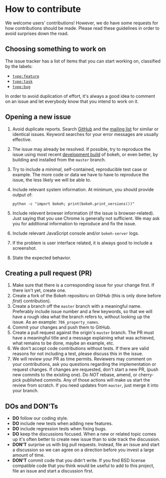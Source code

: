 # How to contribute

We welcome users' contributions! However, we do have some requests for how contributions 
should be made. Please read these guidelines in order to avoid surprises down the road.

## Choosing something to work on

The issue tracker has a list of items that you can start working on, classified by the labels: 

* [`type:feature`](https://github.com/bokeh/bokeh/labels/type:%20feature)
* [`type:task`](https://github.com/bokeh/bokeh/labels/type:%20task)
* [`type:bug`](https://github.com/bokeh/bokeh/labels/type:%20bug)

In order to avoid duplication of effort, it's always a good idea to comment on an issue 
and let everybody know that you intend to work on it.

## Opening a new issue

1. Avoid duplicate reports. Search [GitHub](https://github.com/bokeh/bokeh/issues) and 
   the [mailing list](https://groups.google.com/a/continuum.io/forum/#!forum/bokeh) for 
   similar or identical issues. Keyword searches for your error messages are usually effective.
2. The issue may already be resolved. If possible, try to reproduce the issue using most recent
   [development build](http://bokeh.pydata.org/docs/installation.html#developer-builds) of bokeh, 
   or even better, by building and installed from the `master` branch. 
3. Try to include a *minimal*, self-contained, reproducible test case or example. The more code 
   or data we have to have to reproduce the issue, the less likely we will be able to. 
4. Include relevant system information. At minimum, you should provide output of:

      `python -c "import bokeh; print(bokeh.print_versions())"`

5. Include relevent browser information (if the issue is browser-related). Just saying that you 
   use Chrome is generally not sufficient. We may ask you for additional information to 
   reproduce and fix the issue.
6. Include relevant JavaScript console and/or `bokeh-server` logs. 
7. If the problem is user interface related, it is always good to include a screenshot. 
8. State the expected behavior.

## Creating a pull request (PR)

1. Make sure that there is a corresponding issue for your change first. If there isn't yet, 
   create one.
2. Create a fork of the Bokeh repositoru on GitHub (this is only done before *first*) contribution).
3. Create a branch off the `master` branch with a meaningful name. Preferably include issue number
   and a few keywords, so that we will have a rough idea what the branch refers to, without looking 
   up the issue. As an example: `786_property_names`.
4. Commit your changes and push them to GitHub.
5. Create a pull request against the origin's `master` branch. The PR must have a meaningful title 
   and a message explaining what was achieved, what remains to be done, maybe an example, etc.
6. We don't accept code contributions without tests. If there are valid reasons for not including a 
   test, please discuss this in the issue.
7. We will review your PR as time permits. Reviewers may comment on your contributions, ask
   you questions regarding the implementation or request changes. If changes are requested, don't
   start a new PR, (push new commits to the existing one). Do *NOT* rebase, amend, or cherry-pick
   published commits. Any of those actions will make us start the review from scratch. If you need 
   updates from `master`, just merge it into your branch.

## DOs and DON'Ts

* **DO** follow our coding style.
* **DO** include new tests when adding new features. 
* **DO** include regression tests when fixing bugs. 
* **DO** keep the discussions focused. When a new or related topic comes up it's often better to
  create new issue than to side track the discussion.
* **DON'T** surprise us with big pull requests. Instead, file an issue and start a discussion so we
  can agree on a direction before you invest a large amount of time.
* **DON'T** commit code that you didn't write. If you find BSD license compatible code that you 
  think would be useful to add to this project, file an issue and start a discussion first.
